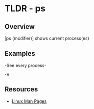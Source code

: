 TLDR - ps
==========

Overview
--------

[ps (modifier)] shows current process(es)

Examples
--------

-See every process-

	-e



Resources
---------

- [Linux Man Pages](http://man7.org/linux/man-pages/man1/ls.1.html)

